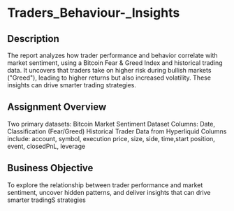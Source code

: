 # Traders_Behaviour-_Insights
## Description 
The report analyzes how trader performance and behavior correlate with market sentiment, using a Bitcoin Fear &amp; Greed Index and historical trading data. It uncovers that traders take on higher risk during bullish markets ("Greed"), leading to higher returns but also increased volatility. These insights can drive smarter trading strategies.

## Assignment Overview
Two primary datasets:
Bitcoin Market Sentiment Dataset
Columns: Date, Classification (Fear/Greed)
Historical Trader Data from Hyperliquid
Columns include: account, symbol, execution price, size, side, time,start position, event, closedPnL, leverage

## Business Objective
To explore the relationship between trader performance and market sentiment, uncover hidden patterns, and deliver insights that can drive smarter tradingS strategies
